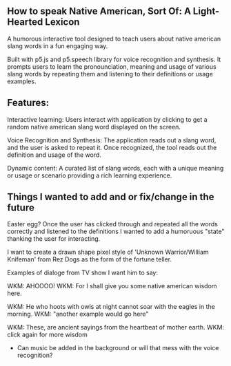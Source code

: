 ## How to speak Native American, Sort Of: A Light-Hearted Lexicon
A humorous interactive tool designed to teach users about native american slang words in a fun engaging way. 

Built with p5.js and p5.speech library for voice recognition and synthesis. It prompts users to learn the pronounciation, meaning and usage of various slang words by repeating them and listening to their definitions or usage examples.

## Features:
Interactive learning: Users interact with application by clicking to get a random native american slang word displayed on the screen. 

Voice Recognition and Synthesis: The application reads out a slang word, and the user is asked to repeat it. Once recognized, the tool reads out the definition and usage of the word.

Dynamic content: A curated list of slang words, each with a unique meaning or usage or scenario providing a rich learning experience.

## Things I wanted to add and or fix/change in the future
Easter egg? Once the user has clicked through and repeated all the words correctly and listened to the definitions I wanted to add a humoruous "state" thanking the user for interacting.

I want to create a drawn shape pixel style of 'Unknown Warrior/William Knifeman' from Rez Dogs as the form of the fortune teller.

Examples of dialoge from TV show I want him to say:

WKM: AHOOOO!
WKM: For I shall give you some native american wisdom here.

WKM: He who hoots with owls at night cannot soar with the eagles in the morning.
WKM: "another example would go here"

WKM: These, are ancient sayings from the heartbeat of mother earth.
WKM: click again for more wisdom

- Can music be added in the background or will that mess with the voice recognition?
